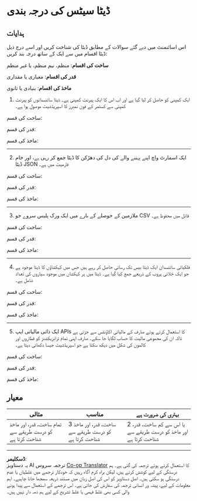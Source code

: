 <!--
CO_OP_TRANSLATOR_METADATA:
{
  "original_hash": "2e5cacb967c1e9dfd07809bfc441a0b4",
  "translation_date": "2025-08-27T09:08:19+00:00",
  "source_file": "1-Introduction/03-defining-data/assignment.md",
  "language_code": "ur"
}
-->
# ڈیٹا سیٹس کی درجہ بندی

## ہدایات

اس اسائنمنٹ میں دیے گئے سوالات کے مطابق ڈیٹا کی شناخت کریں اور اسے درج ذیل ڈیٹا اقسام میں سے ایک کے ساتھ درجہ بند کریں:

**ساخت کی اقسام**: منظم، نیم منظم، یا غیر منظم

**قدر کی اقسام**: معیاری یا مقداری

**ماخذ کی اقسام**: بنیادی یا ثانوی

1. ایک کمپنی کو حاصل کر لیا گیا ہے اور اب اس کا ایک پیرنٹ کمپنی ہے۔ ڈیٹا سائنسدانوں کو پیرنٹ کمپنی سے کسٹمر کے فون نمبرز کا اسپریڈشیٹ موصول ہوا ہے۔

ساخت کی قسم:

قدر کی قسم:

ماخذ کی قسم:

---

2. ایک اسمارٹ واچ اپنے پہننے والے کی دل کی دھڑکن کا ڈیٹا جمع کر رہی ہے، اور خام ڈیٹا JSON فارمیٹ میں ہے۔

ساخت کی قسم:

قدر کی قسم:

ماخذ کی قسم:

---

3. ملازمین کے حوصلے کے بارے میں ایک ورک پلیس سروے جو CSV فائل میں محفوظ ہے۔

ساخت کی قسم:

قدر کی قسم:

ماخذ کی قسم:

---

4. فلکیاتی سائنسدان ایک ڈیٹا بیس تک رسائی حاصل کر رہے ہیں جس میں کہکشاؤں کا ڈیٹا موجود ہے جو ایک خلائی پروب کے ذریعے جمع کیا گیا ہے۔ ڈیٹا میں ہر کہکشاں میں موجود سیاروں کی تعداد شامل ہے۔

ساخت کی قسم:

قدر کی قسم:

ماخذ کی قسم:

---

5. ایک ذاتی مالیاتی ایپ APIs کا استعمال کرتے ہوئے صارف کے مالیاتی اکاؤنٹس سے جڑتی ہے تاکہ ان کی مجموعی مالیت کا حساب لگایا جا سکے۔ صارف اپنی تمام ٹرانزیکشنز کو قطاروں اور کالموں کی شکل میں دیکھ سکتا ہے جو اسپریڈشیٹ جیسا دکھائی دیتا ہے۔

ساخت کی قسم:

قدر کی قسم:

ماخذ کی قسم:

## معیار

مثالی | مناسب | بہتری کی ضرورت ہے
--- | --- | -- |
تمام ساخت، قدر، اور ماخذ کو درست طریقے سے شناخت کرتا ہے | 3 ساخت، قدر، اور ماخذ کو درست طریقے سے شناخت کرتا ہے | 2 یا اس سے کم ساخت، قدر، اور ماخذ کو درست طریقے سے شناخت کرتا ہے |

---

**ڈسکلیمر**:  
یہ دستاویز AI ترجمہ سروس [Co-op Translator](https://github.com/Azure/co-op-translator) کا استعمال کرتے ہوئے ترجمہ کی گئی ہے۔ ہم درستگی کے لیے کوشش کرتے ہیں، لیکن براہ کرم آگاہ رہیں کہ خودکار ترجمے میں غلطیاں یا عدم درستگی ہو سکتی ہیں۔ اصل دستاویز کو اس کی اصل زبان میں مستند ذریعہ سمجھا جانا چاہیے۔ اہم معلومات کے لیے، پیشہ ور انسانی ترجمہ کی سفارش کی جاتی ہے۔ اس ترجمے کے استعمال سے پیدا ہونے والی کسی بھی غلط فہمی یا غلط تشریح کے لیے ہم ذمہ دار نہیں ہیں۔